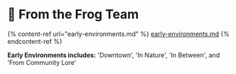 # 🐸 From the Frog Team

{% content-ref url="early-environments.md" %}
[early-environments.md](early-environments.md)
{% endcontent-ref %}

**Early Environments includes:** 'Downtown', 'In Nature', 'In Between', and 'From Community Lore'
